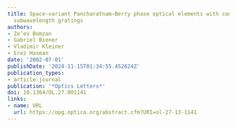 ```yaml
---
title: Space-variant Pancharatnam–Berry phase optical elements with computer-generated
  subwavelength gratings
authors:
- Ze’ev Bomzon
- Gabriel Biener
- Vladimir Kleiner
- Erez Hasman
date: '2002-07-01'
publishDate: '2024-11-15T01:34:55.452624Z'
publication_types:
- article-journal
publication: '*Optics Letters*'
doi: 10.1364/OL.27.001141
links:
- name: URL
  url: https://opg.optica.org/abstract.cfm?URI=ol-27-13-1141
---
```

